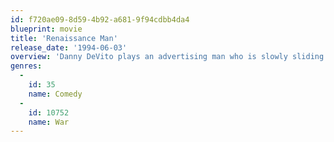 ```yaml
---
id: f720ae09-8d59-4b92-a681-9f94cdbb4da4
blueprint: movie
title: 'Renaissance Man'
release_date: '1994-06-03'
overview: 'Danny DeVito plays an advertising man who is slowly sliding downhill. When he is fired from his job in Detroit, he signs up for unemployment. One day they find him a job; Teaching thinking skills to Army recruits. He arrives on base to find that there is no structure set up for the class.'
genres:
  -
    id: 35
    name: Comedy
  -
    id: 10752
    name: War
---
```

